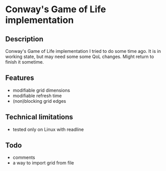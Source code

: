 # Conway's Game of Life implementation

## Description

Conway's Game of Life implementation I tried to do some time ago. It is in working state, but may need some some QoL changes. Might return to finish it sometime.

## Features

- modifiable grid dimensions
- modifiable refresh time
- (non)blocking grid edges

## Technical limitations

- tested only on Linux with readline

## Todo

- comments
- a way to import grid from file
